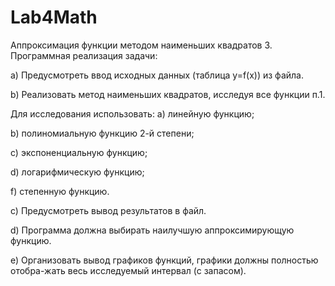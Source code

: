 # Lab4Math
Аппроксимация функции методом наименьших квадратов
3.	Программная реализация задачи:

a)	Предусмотреть ввод исходных данных (таблица y=f(x)) из файла. 

b)	Реализовать метод наименьших квадратов, исследуя все функции п.1. 

  Для исследования использовать: 
  a) линейную функцию; 

  b) полиномиальную функцию 2-й степени; 

  c) экспоненциальную функцию; 

  d) логарифмическую функцию; 

  f) степенную функцию.

c)	Предусмотреть вывод результатов в файл.

d)	Программа должна выбирать наилучшую аппроксимирующую функцию.

e)	Организовать вывод графиков функций, графики должны полностью отобра-жать весь исследуемый интервал (с запасом).

